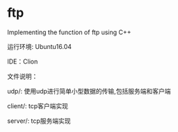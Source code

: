# ftp
Implementing the function of ftp using C++

运行环境: Ubuntu16.04

IDE：Clion

文件说明：

udp/: 使用udp进行简单小型数据的传输,包括服务端和客户端

client/: tcp客户端实现

server/: tcp服务端实现
